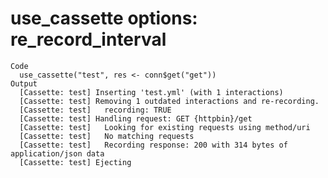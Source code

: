 # use_cassette options: re_record_interval

    Code
      use_cassette("test", res <- conn$get("get"))
    Output
      [Cassette: test] Inserting 'test.yml' (with 1 interactions)
      [Cassette: test] Removing 1 outdated interactions and re-recording.
      [Cassette: test]   recording: TRUE
      [Cassette: test] Handling request: GET {httpbin}/get
      [Cassette: test]   Looking for existing requests using method/uri
      [Cassette: test]   No matching requests
      [Cassette: test]   Recording response: 200 with 314 bytes of application/json data
      [Cassette: test] Ejecting

